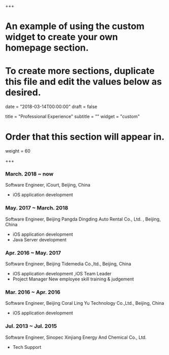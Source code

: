 +++
# An example of using the custom widget to create your own homepage section.
# To create more sections, duplicate this file and edit the values below as desired.

date = "2018-03-14T00:00:00"
draft = false

title = "Professional Experience"
subtitle = ""
widget = "custom"

# Order that this section will appear in.
weight = 60

+++

### March. 2018 ~ now

Software Engineer, iCourt, Beijing, China

- iOS application development

### May. 2017 ~ March. 2018

Software Engineer, Beijing Pangda Dingding Auto Rental Co., Ltd. , Beijing, China

- iOS application development
- Java Server development

### Apr. 2016 ~ May. 2017

Software Engineer, Beijing Tidemedia Co.,ltd., Beijing, China

- iOS application development ,iOS Team Leader
- Project Manager New employee skill training & judgement

### Mar. 2016 ~ Apr. 2016

Software Engineer, Beijing Coral Ling Yu Technology Co.,Ltd.,  Beijing, China

- iOS application development

### Jul. 2013 ~ Jul. 2015

Software Engineer, Sinopec Xinjiang Energy And Chemical Co., Ltd.

- Tech Support

